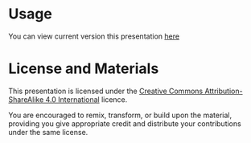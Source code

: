 # Usage

You can view current version this presentation [here](https://bit.ly/dotgo2019)

# License and Materials

This presentation is licensed under the [Creative Commons Attribution-ShareAlike 4.0 International](https://creativecommons.org/licenses/by-sa/4.0/) licence.

You are encouraged to remix, transform, or build upon the material, providing you give appropriate credit and distribute your contributions under the same license.
